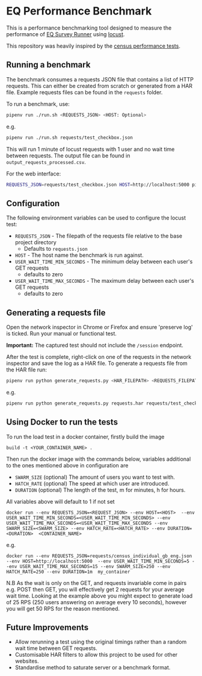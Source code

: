 # EQ Performance Benchmark

This is a performance benchmarking tool designed to measure the performance of [EQ Survey Runner](https://github.com/ONSDigital/eq-survey-runner) using [locust](https://locust.io/).

This repository was heavily inspired by the [census performance tests](https://github.com/ONSdigital/census-eq-performance-tests).

## Running a benchmark

The benchmark consumes a requests JSON file that contains a list of HTTP requests. This can either be created from scratch or generated from a HAR file. Example requests files can be found in the `requests` folder.

To run a benchmark, use:

```bash
pipenv run ./run.sh <REQUESTS_JSON> <HOST: Optional>
```
e.g.
```bash
pipenv run ./run.sh requests/test_checkbox.json
```

This will run 1 minute of locust requests with 1 user and no wait time between requests. The output file can be found in `output_requests_processed.csv`.

For the web interface:

```bash
REQUESTS_JSON=requests/test_checkbox.json HOST=http://localhost:5000 pipenv run locust
```

## Configuration

The following environment variables can be used to configure the locust test:

- `REQUESTS_JSON` - The filepath of the requests file relative to the base project directory
  - Defaults to `requests.json`
- `HOST` - The host name the benchmark is run against.
- `USER_WAIT_TIME_MIN_SECONDS` - The minimum delay between each user's GET requests
  - defaults to zero
- `USER_WAIT_TIME_MAX_SECONDS` - The maximum delay between each user's GET requests
  - defaults to zero

## Generating a requests file

Open the network inspector in Chrome or Firefox and ensure 'preserve log' is ticked. Run your manual or functional test. 

**Important:** The captured test should not include the `/session` endpoint.

After the test is complete, right-click on one of the requests in the network inspector and save the log as a HAR file. To generate a requests file from the HAR file run:

```bash
pipenv run python generate_requests.py <HAR_FILEPATH> <REQUESTS_FILEPATH> <SCHEMA_NAME>
```
e.g.
```bash
pipenv run python generate_requests.py requests.har requests/test_checkbox.json test_checkbox
```

## Using Docker to run the tests

To run the load test in a docker container, firstly build the image 

```
build -t <YOUR_CONTAINER_NAME> .
```
Then run the docker image with the commands below, variables additional to the ones mentioned above in configuration are

- `SWARM_SIZE` (optional) The amount of users you want to test with.
- `HATCH_RATE` (optional) The speed at which user are introduced.
- `DURATION` (optional) The length of the test, m for minutes, h for hours.

All variables above will default to 1 if not set
```
docker run --env REQUESTS_JSON=<REQUEST_JSON> --env HOST=<HOST>  --env USER_WAIT_TIME_MIN_SECONDS=<USER_WAIT_TIME_MIN_SECONDS> --env USER_WAIT_TIME_MAX_SECONDS=<USER_WAIT_TIME_MAX_SECONDS --env SWARM_SIZE=<SWARM_SIZE> --env HATCH_RATE=<HATCH_RATE> --env DURATION=<DURATION>  <CONTAINER_NAME>
```

e.g.
```
docker run --env REQUESTS_JSON=requests/census_individual_gb_eng.json --env HOST=http://localhost:5000  --env USER_WAIT_TIME_MIN_SECONDS=5 --env USER_WAIT_TIME_MAX_SECONDS=15 --env SWARM_SIZE=250 --env HATCH_RATE=250 --env DURATION=1m  my_container
```

N.B As the wait is only on the GET, and requests invariable come in pairs e.g. POST then GET, you will effectively get 2 requests for your average wait time. Looking at the example above you might expect to generate load of 25 RPS (250 users answering on average every 10 seconds), however you will get 50 RPS for the reason mentioned.

## Future Improvements

- Allow rerunning a test using the original timings rather than a random wait time between GET requests.
- Customisable HAR filters to allow this project to be used for other websites.
- Standardise method to saturate server or a benchmark format.
